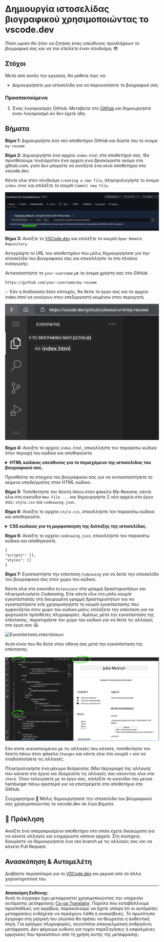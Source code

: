 <!--
CO_OP_TRANSLATOR_METADATA:
{
  "original_hash": "bd3aa6d2b879c30ea496c43aec1c49ed",
  "translation_date": "2025-08-29T07:18:16+00:00",
  "source_file": "8-code-editor/1-using-a-code-editor/assignment.md",
  "language_code": "el"
}
-->
# Δημιουργία ιστοσελίδας βιογραφικού χρησιμοποιώντας το vscode.dev

_Πόσο ωραίο θα ήταν να ζητήσει ένας υπεύθυνος προσλήψεων το βιογραφικό σας και να του στείλετε έναν σύνδεσμο;_ 😎

<!----
TODO: προσθέστε μια προαιρετική εικόνα
![Χρήση ενός code editor](../../../../translated_images/webdev101-vscode-dev.f53c14e8dad231ea09d9e07a2db4a01551d2dc6cdf21225038389e11156af023.el.png)
> Σκίτσο από τον [Όνομα Συγγραφέα](https://example.com)
---->

## Στόχοι

Μετά από αυτήν την εργασία, θα μάθετε πώς να:

- Δημιουργήσετε μια ιστοσελίδα για να παρουσιάσετε το βιογραφικό σας

### Προαπαιτούμενα

1. Ένας λογαριασμός GitHub. Μεταβείτε στο [GitHub](https://github.com/) και δημιουργήστε έναν λογαριασμό αν δεν έχετε ήδη.

## Βήματα

**Βήμα 1:** Δημιουργήστε ένα νέο αποθετήριο GitHub και δώστε του το όνομα `my-resume`

**Βήμα 2:** Δημιουργήστε ένα αρχείο `index.html` στο αποθετήριό σας. Θα προσθέσουμε τουλάχιστον ένα αρχείο ενώ βρισκόμαστε ακόμα στο github.com, γιατί δεν μπορείτε να ανοίξετε ένα κενό αποθετήριο στο vscode.dev.

Κάντε κλικ στον σύνδεσμο `creating a new file`, πληκτρολογήστε το όνομα `index.html` και επιλέξτε το κουμπί `Commit new file`.

![Δημιουργία νέου αρχείου στο github.com](../../../../translated_images/new-file-github.com.c886796d800e8056561829a181be1382c5303da9d902d8b2dd82b68a4806e21f.el.png)

**Βήμα 3:** Ανοίξτε το [VSCode.dev](https://vscode.dev) και επιλέξτε το κουμπί `Open Remote Repository`.

Αντιγράψτε το URL του αποθετηρίου που μόλις δημιουργήσατε για την ιστοσελίδα του βιογραφικού σας και επικολλήστε το στο πλαίσιο εισαγωγής:

_Αντικαταστήστε το `your-username` με το όνομα χρήστη σας στο GitHub._

```
https://github.com/your-username/my-resume
```

✅ Εάν η διαδικασία ήταν επιτυχής, θα δείτε το έργο σας και το αρχείο index.html να ανοίγουν στον επεξεργαστή κειμένου στον περιηγητή.

![Δημιουργία νέου αρχείου](../../../../translated_images/project-on-vscode.dev.e79815a9a95ee7feac72ebe5c941c91279716be37c575dbdbf2f43bea2c7d8b6.el.png)

**Βήμα 4:** Ανοίξτε το αρχείο `index.html`, επικολλήστε τον παρακάτω κώδικα στην περιοχή του κώδικα και αποθηκεύστε.

<details>
    <summary><b>HTML κώδικας υπεύθυνος για το περιεχόμενο της ιστοσελίδας του βιογραφικού σας.</b></summary>
    
        <html>

            <head>
                <link href="style.css" rel="stylesheet">
                <link rel="stylesheet" href="https://cdnjs.cloudflare.com/ajax/libs/font-awesome/5.15.4/css/all.min.css">
                <title>Το Όνομά Σας Εδώ!</title>
            </head>
            <body>
                <header id="header">
                    <!-- κεφαλίδα βιογραφικού με το όνομά σας και τον τίτλο σας -->
                    <h1>Το Όνομά Σας Εδώ!</h1>
                    <hr>
                    Ο Ρόλος Σας!
                    <hr>
                </header>
                <main>
                    <article id="mainLeft">
                        <section>
                            <h2>ΕΠΙΚΟΙΝΩΝΙΑ</h2>
                            <!-- στοιχεία επικοινωνίας, συμπεριλαμβανομένων των social media -->
                            <p>
                                <i class="fa fa-envelope" aria-hidden="true"></i>
                                <a href="mailto:username@domain.top-level domain">Γράψτε το email σας εδώ</a>
                            </p>
                            <p>
                                <i class="fab fa-github" aria-hidden="true"></i>
                                <a href="github.com/yourGitHubUsername">Γράψτε το όνομα χρήστη σας εδώ!</a>
                            </p>
                            <p>
                                <i class="fab fa-linkedin" aria-hidden="true"></i>
                                <a href="linkedin.com/yourLinkedInUsername">Γράψτε το όνομα χρήστη σας εδώ!</a>
                            </p>
                        </section>
                        <section>
                            <h2>ΔΕΞΙΟΤΗΤΕΣ</h2>
                            <!-- οι δεξιότητές σας -->
                            <ul>
                                <li>Δεξιότητα 1!</li>
                                <li>Δεξιότητα 2!</li>
                                <li>Δεξιότητα 3!</li>
                                <li>Δεξιότητα 4!</li>
                            </ul>
                        </section>
                        <section>
                            <h2>ΕΚΠΑΙΔΕΥΣΗ</h2>
                            <!-- η εκπαίδευσή σας -->
                            <h3>Γράψτε το πρόγραμμα σπουδών σας εδώ!</h3>
                            <p>
                                Γράψτε το εκπαιδευτικό ίδρυμα εδώ!
                            </p>
                            <p>
                                Ημερομηνία Έναρξης - Ημερομηνία Λήξης
                            </p>
                        </section>            
                    </article>
                    <article id="mainRight">
                        <section>
                            <h2>ΣΧΕΤΙΚΑ</h2>
                            <!-- λίγα λόγια για εσάς -->
                            <p>Γράψτε μια σύντομη περιγραφή για τον εαυτό σας!</p>
                        </section>
                        <section>
                            <h2>ΕΠΑΓΓΕΛΜΑΤΙΚΗ ΕΜΠΕΙΡΙΑ</h2>
                            <!-- η επαγγελματική σας εμπειρία -->
                            <h3>Τίτλος Εργασίας</h3>
                            <p>
                                Όνομα Οργανισμού | Μήνας Έναρξης – Μήνας Λήξης
                            </p>
                            <ul>
                                    <li>Καθήκον 1 - Γράψτε τι κάνατε!</li>
                                    <li>Καθήκον 2 - Γράψτε τι κάνατε!</li>
                                    <li>Γράψτε τα αποτελέσματα/τον αντίκτυπο της συνεισφοράς σας</li>
                                    
                            </ul>
                            <h3>Τίτλος Εργασίας 2</h3>
                            <p>
                                Όνομα Οργανισμού | Μήνας Έναρξης – Μήνας Λήξης
                            </p>
                            <ul>
                                    <li>Καθήκον 1 - Γράψτε τι κάνατε!</li>
                                    <li>Καθήκον 2 - Γράψτε τι κάνατε!</li>
                                    <li>Γράψτε τα αποτελέσματα/τον αντίκτυπο της συνεισφοράς σας</li>
                                    
                            </ul>
                        </section>
                    </article>
                </main>
            </body>
        </html>
</details>

Προσθέστε τα στοιχεία του βιογραφικού σας για να αντικαταστήσετε το _κείμενο υποδείγματος_ στον HTML κώδικα.

**Βήμα 5:** Τοποθετήστε τον δείκτη πάνω στον φάκελο My-Resume, κάντε κλικ στο εικονίδιο `New File ...` και δημιουργήστε 2 νέα αρχεία στο έργο σας: `style.css` και `codeswing.json`.

**Βήμα 6:** Ανοίξτε το αρχείο `style.css`, επικολλήστε τον παρακάτω κώδικα και αποθηκεύστε.

<details>
        <summary><b>CSS κώδικας για τη μορφοποίηση της διάταξης της ιστοσελίδας.</b></summary>
            
            body {
                font-family: 'Segoe UI', Tahoma, Geneva, Verdana, sans-serif;
                font-size: 16px;
                max-width: 960px;
                margin: auto;
            }
            h1 {
                font-size: 3em;
                letter-spacing: .6em;
                padding-top: 1em;
                padding-bottom: 1em;
            }

            h2 {
                font-size: 1.5em;
                padding-bottom: 1em;
            }

            h3 {
                font-size: 1em;
                padding-bottom: 1em;
            }
            main { 
                display: grid;
                grid-template-columns: 40% 60%;
                margin-top: 3em;
            }
            header {
                text-align: center;
                margin: auto 2em;
            }

            section {
                margin: auto 1em 4em 2em;
            }

            i {
                margin-right: .5em;
            }

            p {
                margin: .2em auto
            }

            hr {
                border: none;
                background-color: lightgray;
                height: 1px;
            }

            h1, h2, h3 {
                font-weight: 100;
                margin-bottom: 0;
            }
            #mainLeft {
                border-right: 1px solid lightgray;
            }
            
</details>

**Βήμα 6:** Ανοίξτε το αρχείο `codeswing.json`, επικολλήστε τον παρακάτω κώδικα και αποθηκεύστε.

    {
    "scripts": [],
    "styles": []
    }

**Βήμα 7:** Εγκαταστήστε την επέκταση `Codeswing` για να δείτε την ιστοσελίδα του βιογραφικού σας στον χώρο του κώδικα.

Κάντε κλικ στο εικονίδιο _`Extensions`_ στη γραμμή δραστηριοτήτων και πληκτρολογήστε Codeswing. Είτε κάντε κλικ στο _μπλε κουμπί εγκατάστασης_ στη διευρυμένη γραμμή δραστηριοτήτων για να εγκαταστήσετε είτε χρησιμοποιήστε το κουμπί εγκατάστασης που εμφανίζεται στον χώρο του κώδικα μόλις επιλέξετε την επέκταση για να φορτώσετε πρόσθετες πληροφορίες. Αμέσως μετά την εγκατάσταση της επέκτασης, παρατηρήστε τον χώρο του κώδικα για να δείτε τις αλλαγές στο έργο σας 😃.

![Εγκατάσταση επεκτάσεων](../../../../8-code-editor/images/install-extension.gif)

Αυτό είναι που θα δείτε στην οθόνη σας μετά την εγκατάσταση της επέκτασης.

![Η επέκταση Codeswing σε δράση](../../../../translated_images/after-codeswing-extension-pb.0ebddddcf73b550994947a9084e35e2836c713ae13839d49628e3c764c1cfe83.el.png)

Εάν είστε ικανοποιημένοι με τις αλλαγές που κάνατε, τοποθετήστε τον δείκτη πάνω στον φάκελο `Changes` και κάντε κλικ στο κουμπί `+` για να σταδιοποιήσετε τις αλλαγές.

Πληκτρολογήστε ένα μήνυμα δέσμευσης _(Μια περιγραφή της αλλαγής που κάνατε στο έργο)_ και δεσμεύστε τις αλλαγές σας κάνοντας κλικ στο `check`. Όταν τελειώσετε με το έργο σας, επιλέξτε το εικονίδιο του μενού hamburger πάνω αριστερά για να επιστρέψετε στο αποθετήριο στο GitHub.

Συγχαρητήρια 🎉 Μόλις δημιουργήσατε την ιστοσελίδα του βιογραφικού σας χρησιμοποιώντας το vscode.dev σε λίγα βήματα.

## 🚀 Πρόκληση

Ανοίξτε ένα απομακρυσμένο αποθετήριο στο οποίο έχετε δικαιώματα για να κάνετε αλλαγές και ενημερώστε κάποια αρχεία. Στη συνέχεια, δοκιμάστε να δημιουργήσετε ένα νέο branch με τις αλλαγές σας και να κάνετε Pull Request.

## Ανασκόπηση & Αυτομελέτη

Διαβάστε περισσότερα για το [VSCode.dev](https://code.visualstudio.com/docs/editor/vscode-web?WT.mc_id=academic-0000-alfredodeza) και μερικά από τα άλλα χαρακτηριστικά του.

---

**Αποποίηση Ευθύνης**:  
Αυτό το έγγραφο έχει μεταφραστεί χρησιμοποιώντας την υπηρεσία αυτόματης μετάφρασης [Co-op Translator](https://github.com/Azure/co-op-translator). Παρόλο που καταβάλλουμε προσπάθειες για ακρίβεια, παρακαλούμε να έχετε υπόψη ότι οι αυτόματες μεταφράσεις ενδέχεται να περιέχουν λάθη ή ανακρίβειες. Το πρωτότυπο έγγραφο στη μητρική του γλώσσα θα πρέπει να θεωρείται η αυθεντική πηγή. Για κρίσιμες πληροφορίες, συνιστάται επαγγελματική ανθρώπινη μετάφραση. Δεν φέρουμε ευθύνη για τυχόν παρεξηγήσεις ή εσφαλμένες ερμηνείες που προκύπτουν από τη χρήση αυτής της μετάφρασης.
